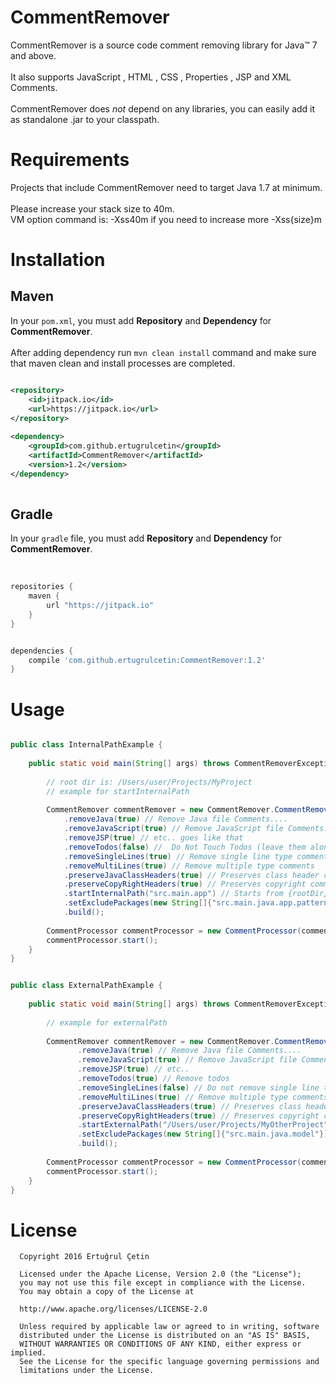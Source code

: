 # CommentRemover

CommentRemover is a source code comment removing library for Java&trade; 7 and above.<br><br>
It also supports JavaScript , HTML , CSS , Properties , JSP and XML Comments.<br><br>
CommentRemover does _not_  depend on any libraries, you can easily add it as standalone .jar to your classpath.


# Requirements

Projects that include CommentRemover need to target Java 1.7 at minimum.<br><br>
Please increase your stack size to 40m.<br>
VM option command is: -Xss40m if you need to increase more -Xss{size}m<br>

# Installation
## Maven
In your `pom.xml`, you must add **Repository** and **Dependency** for **CommentRemover**.<br><br>
After adding dependency run `mvn clean install` command and make sure that maven clean and install processes are completed. 

```xml

<repository>
    <id>jitpack.io</id>
    <url>https://jitpack.io</url>
</repository>
	
<dependency>
    <groupId>com.github.ertugrulcetin</groupId>
    <artifactId>CommentRemover</artifactId>
    <version>1.2</version>
</dependency>
    	
```
## Gradle
In your `gradle` file, you must add **Repository** and **Dependency** for **CommentRemover**.<br><br>

```gradle

repositories {
    maven {
        url "https://jitpack.io"
    }
}    
```

```gradle

dependencies {
    compile 'com.github.ertugrulcetin:CommentRemover:1.2'
}
```



# Usage

~~~~~ java

public class InternalPathExample {
    
    public static void main(String[] args) throws CommentRemoverException {
        
        // root dir is: /Users/user/Projects/MyProject
        // example for startInternalPath
        
        CommentRemover commentRemover = new CommentRemover.CommentRemoverBuilder()
            .removeJava(true) // Remove Java file Comments....
            .removeJavaScript(true) // Remove JavaScript file Comments....
            .removeJSP(true) // etc.. goes like that
            .removeTodos(false) //  Do Not Touch Todos (leave them alone)
            .removeSingleLines(true) // Remove single line type comments
            .removeMultiLines(true) // Remove multiple type comments
            .preserveJavaClassHeaders(true) // Preserves class header comment
            .preserveCopyRightHeaders(true) // Preserves copyright comment
            .startInternalPath("src.main.app") // Starts from {rootDir}/src/main/app , leave it empty string when you want to start from root dir
            .setExcludePackages(new String[]{"src.main.java.app.pattern"}) // Refers to {rootDir}/src/main/java/app/pattern and skips this directory
            .build();
            
        CommentProcessor commentProcessor = new CommentProcessor(commentRemover);
        commentProcessor.start();        
    }
}

~~~~~

~~~~~ java

public class ExternalPathExample {
    
    public static void main(String[] args) throws CommentRemoverException {
   
        // example for externalPath
           
        CommentRemover commentRemover = new CommentRemover.CommentRemoverBuilder()
               .removeJava(true) // Remove Java file Comments....
               .removeJavaScript(true) // Remove JavaScript file Comments....
               .removeJSP(true) // etc..
               .removeTodos(true) // Remove todos
               .removeSingleLines(false) // Do not remove single line type comments
               .removeMultiLines(true) // Remove multiple type comments
               .preserveJavaClassHeaders(true) // Preserves class header comment
               .preserveCopyRightHeaders(true) // Preserves copyright comment
               .startExternalPath("/Users/user/Projects/MyOtherProject")// Give it full path for external directories
               .setExcludePackages(new String[]{"src.main.java.model"}) // Refers to /Users/user/Projects/MyOtherProject/src/main/java/model and skips this directory.
               .build();
               
        CommentProcessor commentProcessor = new CommentProcessor(commentRemover);
        commentProcessor.start();        
    }
}

~~~~~

# License
```
  Copyright 2016 Ertuğrul Çetin
  
  Licensed under the Apache License, Version 2.0 (the "License");
  you may not use this file except in compliance with the License.
  You may obtain a copy of the License at
  
  http://www.apache.org/licenses/LICENSE-2.0
  
  Unless required by applicable law or agreed to in writing, software
  distributed under the License is distributed on an "AS IS" BASIS,
  WITHOUT WARRANTIES OR CONDITIONS OF ANY KIND, either express or implied.
  See the License for the specific language governing permissions and
  limitations under the License.
```

